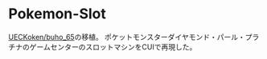 # Pokemon-Slot
[UECKoken/buho_65](https://github.com/sakuramochi708/UEC_koken/tree/master/buho_65)の移植。
ポケットモンスターダイヤモンド・パール・プラチナのゲームセンターのスロットマシンをCUIで再現した。
